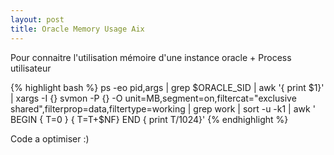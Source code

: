 ```yaml
---
layout: post
title: Oracle Memory Usage Aix
---
```


Pour connaitre l'utilisation mémoire d'une instance oracle + Process utilisateur 

{% highlight bash %}
ps -eo pid,args | grep $ORACLE_SID | awk '{ print $1}' | xargs  -I {} svmon -P {} -O unit=MB,segment=on,filtercat="exclusive shared",filterprop=data,filtertype=working | grep work |  sort -u -k1 | awk ' BEGIN { T=0 } { T=T+$NF} END { print T/1024}'
{% endhighlight %}

Code a optimiser :)
